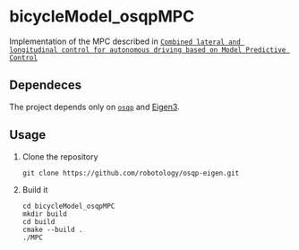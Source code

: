# bicycleModel_osqpMPC
Implementation of the MPC described in [`Combined lateral and longitudinal control for autonomous driving based on Model Predictive Control`](https://webthesis.biblio.polito.it/10667/1/tesi.pdf)

## Dependeces
The project depends only on [`osqp`](http://osqp.readthedocs.io/en/latest/index.html) and [Eigen3](http://eigen.tuxfamily.org/index.php?title=Main_Page).

## Usage
1. Clone the repository

   ```
   git clone https://github.com/robotology/osqp-eigen.git
   ```
2. Build it

   ```
   cd bicycleModel_osqpMPC
   mkdir build
   cd build
   cmake --build .
   ./MPC
   ```
